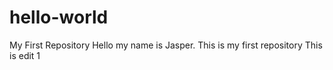# hello-world
My First Repository
Hello my name is Jasper. This is my first repository
This is edit 1
